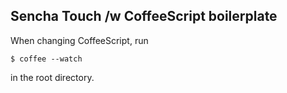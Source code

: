Sencha Touch /w CoffeeScript boilerplate
----------------------------------------

When changing CoffeeScript, run

    $ coffee --watch

in the root directory.
